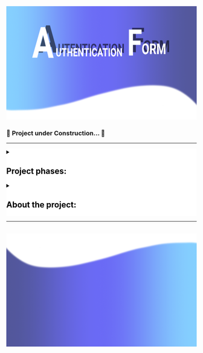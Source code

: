 <img alt="barra" src="https://github.com/RobertDalexander/Customized-form/blob/RobertDalexander-patch-1/BarraTop.png " height="300px" width="100%"/>

 ### 🚧 __Project under Construction...__ 🚧

<hr>


<details style="background-color:white; color:black">
<summary> <h2>Project phases:</h2>

</summary> 
<br>

- [x] Information organization.

- [x] Choice of languages for development.

    - Linguagem de Marcação de HiperTexto(HTML5).<br>
    <img alt="HTML5" src="https://github.com/RobertDalexander/Customized-form/blob/main/2ab13ded-c529-4461-b518-8c28fb6243f6.png" width="180px"/>
    
    - Cascading Style Sheets (CSS3).<br>
    <img alt="CSS3" src="https://github.com/RobertDalexander/Customized-form/blob/main/bf63614c-77da-4505-bdcf-6dfd614b9f87.png" width="180px"/>

- [ ] Definition of the levels of the form.

- [x] Layout Prototyping.

    - Prototipo.<br>
     <img alt="Prototipo" src="https://github.com/RobertDalexander/Customized-form/blob/main/Form.png" width="300px"/>

- [ ] Project finalization.

</details>


<details style="background-color:white; color:black">
<summary>
<h2>About the project:</h2>
</summary>
<br>
<p style="text-align:justify; color:white; background:black">
The project will show a user registration and authentication form. The custom style will show a simple adaptive layout, when the window increases in size or decreases in size, but not yet a  layout responsive.
</p>
</details>

<hr>


<br>

 <img alt="barra" src="https://github.com/RobertDalexander/Customized-form/blob/RobertDalexander-patch-1/40aa6f66-5c75-4996-a1be-734d7226d2eb.png" height="300px" width="100%"/>


